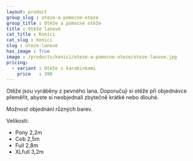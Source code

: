 ```yaml
---
layout: product
group_slug : oteze-a-pomocne-oteze
group_title : Otěže a pomocné otěže
title : Otěže lanové
cat_title : Koníci
cat_slug : konici
slug : oteze-lanove
has_image : True
image : /products/konici/oteze-a-pomocne-oteze/oteze-lanove.jpg
pricing:
  - variant : Otěže s karabinkami
    price   : 390
---
```


Otěže jsou vyráběny z pevného lana.
Doporučuji si otěže při objednávce přeměřit, abyste si neobjednali zbytečně krátké nebo dlouhé.

Možnost objednání různých barev.

Velikosti:

 - Pony 2,2m
 - Cob 2,5m
 - Full 2,8m
 - XLfull 3,2m

